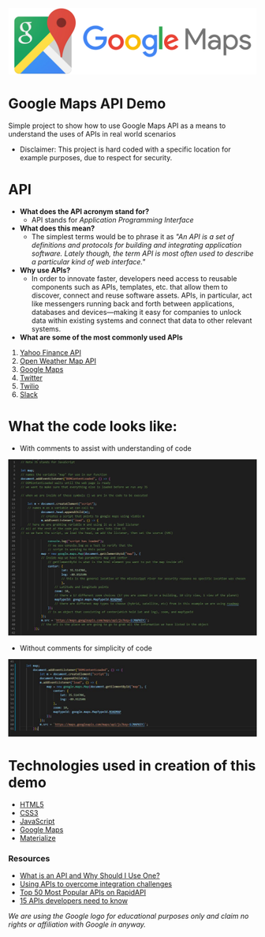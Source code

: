 ![Google maps logo](https://github.com/welljer/google_maps_Demo/blob/master/images/google_maps_logo.png)
# Google Maps API Demo
Simple project to show how to use Google Maps API as a means to understand the uses of APIs in real world scenarios
* Disclaimer:
This project is hard coded with a specific location for example purposes, due to respect for security.

# API 
* **What does the API acronym stand for?**
    * API stands for _Application Programming Interface_
* **What does this mean?**
    * The simplest terms would be to phrase it as _"An API is a set of definitions and protocols for building and integrating application software. Lately though, the term API is most often used to describe a particular kind of web interface."_
* **Why use APIs?**
    * In order to innovate faster, developers need access to reusable components such as APIs, templates, etc. that allow them to discover, connect and reuse software assets. APIs, in particular, act like messengers running back and forth between applications, databases and devices––making it easy for companies to unlock data within existing systems and connect that data to other relevant systems.    
* **What are some of the most commonly used APIs**
1. [Yahoo Finance API](https://rapidapi.com/apidojo/api/yahoo-finance1)
2. [Open Weather Map API](https://openweathermap.org/) 
3. [Google Maps](https://developers.google.com/maps/documentation/javascript/tutorial)
4. [Twitter](https://developer.twitter.com/)
5. [Twilio](https://www.twilio.com/)
6. [Slack](https://api.slack.com/)

# What the code looks like:
* With comments to assist with understanding of code

![link to JS picture with comments](https://github.com/welljer/google_maps_Demo/blob/master/images/js_comments.JPG)

* Without comments for simplicity of code

![link to JS picture without comments](https://github.com/welljer/google_maps_Demo/blob/master/images/js_no_comments.JPG)

# Technologies used in creation of this demo

* [HTML5](https://developer.mozilla.org/en-US/docs/Web/Guide/HTML/HTML5)
* [CSS3](http://www.css3.info/)
* [JavaScript](https://www.javascript.com/)
* [Google Maps](https://developers.google.com/maps/documentation/javascript/tutorial)
* [Materialize](https://materializecss.com/about.html)

### Resources
* [What is an API and Why Should I Use One?](https://medium.com/@TebbaVonMathenstien/what-is-an-api-and-why-should-i-use-one-863c3365726b)
* [Using APIs to overcome integration challenges](https://www.mulesoft.com/resources/api/overcome-integration-challenges)
* [Top 50 Most Popular APIs on RapidAPI](https://rapidapi.com/blog/most-popular-api/)
* [15 APIs developers need to know](https://www.creativebloq.com/web-design/apis-developers-need-know-121518469)

 _We are using the Google logo for educational purposes only and claim no rights or affiliation with Google in anyway._